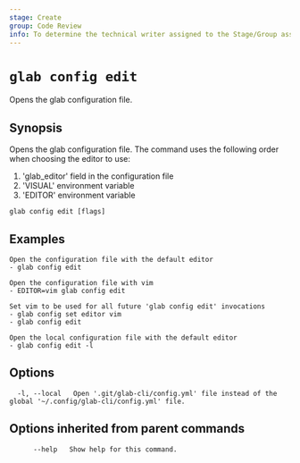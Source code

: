 ```yaml
---
stage: Create
group: Code Review
info: To determine the technical writer assigned to the Stage/Group associated with this page, see https://about.gitlab.com/handbook/product/ux/technical-writing/#assignments
---
```


<!--
This documentation is auto generated by a script.
Please do not edit this file directly. Run `make gen-docs` instead.
-->

# `glab config edit`

Opens the glab configuration file.

## Synopsis

Opens the glab configuration file.
The command uses the following order when choosing the editor to use:

1. 'glab_editor' field in the configuration file
2. 'VISUAL' environment variable
3. 'EDITOR' environment variable

```plaintext
glab config edit [flags]
```

## Examples

```console
Open the configuration file with the default editor
- glab config edit

Open the configuration file with vim
- EDITOR=vim glab config edit

Set vim to be used for all future 'glab config edit' invocations
- glab config set editor vim
- glab config edit

Open the local configuration file with the default editor
- glab config edit -l

```

## Options

```plaintext
  -l, --local   Open '.git/glab-cli/config.yml' file instead of the global '~/.config/glab-cli/config.yml' file.
```

## Options inherited from parent commands

```plaintext
      --help   Show help for this command.
```
